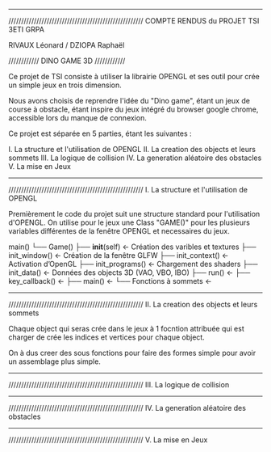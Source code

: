 _____________________________________________________
/////////////////////////////////////////////////////
COMPTE RENDUS du PROJET TSI 3ETI GRPA

RIVAUX Léonard / DZIOPA Raphaël

////////////
DINO GAME 3D
////////////

Ce projet de TSI consiste à utiliser la librairie OPENGL
et ses outil pour crée un simple jeux en trois dimension.

Nous avons choisis de reprendre l'idée du "Dino game", étant un 
jeux de course à obstacle, étant inspire du jeux intégré du browser
google chrome, accessible lors du manque de connexion.

Ce projet est séparée en 5 parties, étant les suivantes :

I. La structure et l'utilisation de OPENGL
II. La creation des objects et leurs sommets
III. La logique de collision
IV. La generation aléatoire des obstacles
V. La mise en Jeux

_____________________________________________________
/////////////////////////////////////////////////////
I. La structure et l'utilisation de OPENGL

Premièrement le code du projet suit une structure standard pour l'utilisation d'OPENGL.
On utilise pour le jeux une Class "GAME()" pour les plusieurs variables différentes de 
la fenêtre OPENGL et necessaires du jeux.

main()
└── Game()
	├── __init__(self)		← Création des varibles et textures	
    	├── init_window()		← Création de la fenêtre GLFW
    	├── init_context()     		← Activation d’OpenGL
    	├── init_programs()    		← Chargement des shaders
    	├── init_data()        		← Données des objects 3D (VAO, VBO, IBO) 
    	├── run()			← 
    	├── key_callback()		← 
    	├── main()			← 
	└── Fonctions à sommets		← 



_____________________________________________________
/////////////////////////////////////////////////////
II. La creation des objects et leurs sommets

Chaque object qui seras crée dans le jeux à 1 focntion attribuée qui est charger 
de crée les indices et vertices pour chaque object.

On à dus creer des sous fonctions pour faire des formes simple pour avoir un 
assemblage plus simple.
_____________________________________________________
/////////////////////////////////////////////////////
III. La logique de collision

_____________________________________________________
/////////////////////////////////////////////////////
IV. La generation aléatoire des obstacles

_____________________________________________________
/////////////////////////////////////////////////////
V. La mise en Jeux
